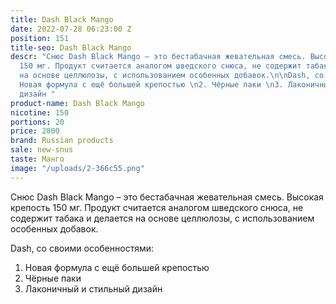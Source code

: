 ```yaml
---
title: Dash Black Mango
date: 2022-07-28 06:23:00 Z
position: 151
title-seo: Dash Black Mango
descr: "Снюс Dash Black Mango – это бестабачная жевательная смесь. Высокая крепость
  150 мг. Продукт считается аналогом шведского снюса, не содержит табака и делается
  на основе целлюлозы, с использованием особенных добавок.\n\nDash, со своими особенностями:\n1.
  Новая формула с ещё большей крепостью \n2. Чёрные паки \n3. Лаконичный и стильный
  дизайн "
product-name: Dash Black Mango
nicotine: 150
portions: 20
price: 2800
brand: Russian products
sale: new-snus
taste: Манго
image: "/uploads/2-366c55.png"
---
```


Снюс Dash Black Mango – это бестабачная жевательная смесь. Высокая крепость 150 мг. Продукт считается аналогом шведского снюса, не содержит табака и делается на основе целлюлозы, с использованием особенных добавок.

Dash, со своими особенностями:
1. Новая формула с ещё большей крепостью 
2. Чёрные паки 
3. Лаконичный и стильный дизайн 